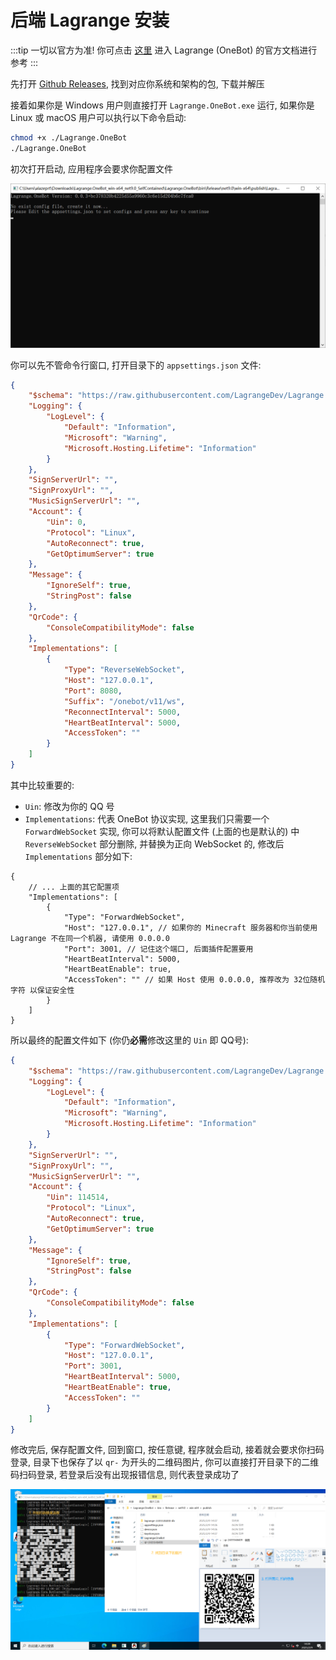 # 后端 Lagrange 安装

:::tip
一切以官方为准!
你可点击 [这里](https://lagrangedev.github.io/Lagrange.Doc/Lagrange.OneBot/) 进入 Lagrange (OneBot) 的官方文档进行参考
:::

先打开 [Github Releases](https://github.com/LagrangeDev/Lagrange.Core/releases), 找到对应你系统和架构的包, 下载并解压

接着如果你是 Windows 用户则直接打开 `Lagrange.OneBot.exe` 运行, 如果你是 Linux 或 macOS 用户可以执行以下命令启动:
```bash
chmod +x ./Lagrange.OneBot
./Lagrange.OneBot
```

初次打开启动, 应用程序会要求你配置文件

![初次打开Lagrange.OneBot](/assets/img/first-launch-lagrange.png "初次打开Lagrange.OneBot")

你可以先不管命令行窗口, 打开目录下的 `appsettings.json` 文件:

```json
{
    "$schema": "https://raw.githubusercontent.com/LagrangeDev/Lagrange.Core/master/Lagrange.OneBot/Resources/appsettings_schema.json",
    "Logging": {
        "LogLevel": {
            "Default": "Information",
            "Microsoft": "Warning",
            "Microsoft.Hosting.Lifetime": "Information"
        }
    },
    "SignServerUrl": "",
    "SignProxyUrl": "",
    "MusicSignServerUrl": "",
    "Account": {
        "Uin": 0,
        "Protocol": "Linux",
        "AutoReconnect": true,
        "GetOptimumServer": true
    },
    "Message": {
        "IgnoreSelf": true,
        "StringPost": false
    },
    "QrCode": {
        "ConsoleCompatibilityMode": false
    },
    "Implementations": [
        {
            "Type": "ReverseWebSocket",
            "Host": "127.0.0.1",
            "Port": 8080,
            "Suffix": "/onebot/v11/ws",
            "ReconnectInterval": 5000,
            "HeartBeatInterval": 5000,
            "AccessToken": ""
        }
    ]
}
```

其中比较重要的:
- `Uin`: 修改为你的 QQ 号
- `Implementations`: 代表 OneBot 协议实现, 这里我们只需要一个 `ForwardWebSocket` 实现, 你可以将默认配置文件 (上面的也是默认的) 中 `ReverseWebSocket` 部分删除, 并替换为正向 WebSocket 的, 修改后 `Implementations` 部分如下:

```jsonc
{
    // ... 上面的其它配置项
    "Implementations": [
        {
            "Type": "ForwardWebSocket",
            "Host": "127.0.0.1", // 如果你的 Minecraft 服务器和你当前使用 Lagrange 不在同一个机器, 请使用 0.0.0.0
            "Port": 3001, // 记住这个端口, 后面插件配置要用
            "HeartBeatInterval": 5000,
            "HeartBeatEnable": true,
            "AccessToken": "" // 如果 Host 使用 0.0.0.0, 推荐改为 32位随机字符 以保证安全性
        }
    ]
}
```

所以最终的配置文件如下 (你仍**必需**修改这里的 `Uin` 即 QQ号): 

```json
{
    "$schema": "https://raw.githubusercontent.com/LagrangeDev/Lagrange.Core/master/Lagrange.OneBot/Resources/appsettings_schema.json",
    "Logging": {
        "LogLevel": {
            "Default": "Information",
            "Microsoft": "Warning",
            "Microsoft.Hosting.Lifetime": "Information"
        }
    },
    "SignServerUrl": "",
    "SignProxyUrl": "",
    "MusicSignServerUrl": "",
    "Account": {
        "Uin": 114514,
        "Protocol": "Linux",
        "AutoReconnect": true,
        "GetOptimumServer": true
    },
    "Message": {
        "IgnoreSelf": true,
        "StringPost": false
    },
    "QrCode": {
        "ConsoleCompatibilityMode": false
    },
    "Implementations": [
        {
            "Type": "ForwardWebSocket",
            "Host": "127.0.0.1",
            "Port": 3001,
            "HeartBeatInterval": 5000,
            "HeartBeatEnable": true,
            "AccessToken": ""
        }
    ]
}
```

修改完后, 保存配置文件, 回到窗口, 按任意键, 程序就会启动, 接着就会要求你扫码登录, 目录下也保存了以 `qr-` 为开头的二维码图片, 你可以直接打开目录下的二维码扫码登录, 若登录后没有出现报错信息, 则代表登录成功了

![Lagrange.OneBot 登录](/assets/img/lagrange-login.png "Lagrange.OneBot 登录")